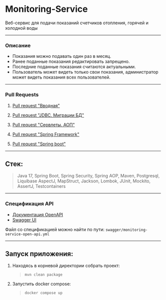 # Monitoring-Service

Веб-сервис для подачи показаний счетчиков отопления, горячей и холодной воды

---

### Описание

- Показания можно подавать один раз в месяц.
- Ранее поданные показания редактировать запрещено.
- Последние поданные показания считаются актуальными.
- Пользователь может видеть только свои показания, администратор может видеть показания всех пользователей.

---

### Pull Requests

1) [Pull request "Вводная"](https://github.com/elGordoGato/Monitoring-Service/pull/1)

2) [Pull request "JDBC. Миграции БД"](https://github.com/elGordoGato/Monitoring-Service/pull/2)

3) [Pull request "Сервлеты. АОП"](https://github.com/elGordoGato/Monitoring-Service/pull/3)

4) [Pull request "Spring Framework"](https://github.com/elGordoGato/Monitoring-Service/pull/4)

5) [Pull request "Spring boot"](https://github.com/elGordoGato/Monitoring-Service/pull/5)

---

## Стек:

> Java 17, Spring Boot, Spring Security, Spring AOP, Maven, Postgresql, Liquibase
> AspectJ, MapStruct, Jackson, Lombok, JUnit, Mockito, AssertJ, Testcontainers

---

### Спецификация API

- [Документация OpenAPI](http://localhost:8080/v3/api-docs)
- [Swagger UI](http://localhost:8080/swagger-ui/index.html)

Файл со спецификацией можно найти по пути: `swagger/monitoring-service-open-api.yml`

---

## Запуск приложения:

1) Находясь в корневой директории собрать проект:
   > `mvn clean package`
2) Запустить docker compose:
   > `docker compose up`
